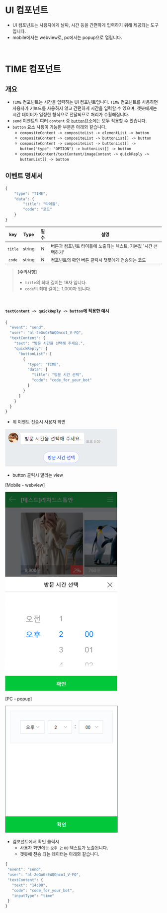 # **UI 컴포넌트**
* UI 컴포넌트는 사용자에게 날짜, 시간 등을 간편하게 입력하기 위해 제공되는 도구입니다.
* mobile에서는 webview로, pc에서는 popup으로 열립니다.

<br>

# **TIME 컴포넌트** 

## 개요
* `TIME` 컴포넌트는 시간을 입력하는 UI 컴포넌트입니다. `TIME` 컴포넌트를 사용하면 사용자가 키보드를 사용하지 않고 간편하게 시간을 입력할 수 있으며, 챗봇에게는 시간 데이터가 일정한 형식으로 전달되므로 처리가 수월해집니다.
* `send` 이벤트의 여러 `content` 중 [`button`](/README.md#button-object)요소에는 모두 적용할 수 있습니다.
* `button` 요소 사용이 가능한 부분은 아래와 같습니다. 
  * `compositeContent -> compositeList -> elementList -> button`
  * `compositeContent -> compositeList -> buttonList[] -> button`
  * `compositeContent -> compositeList -> buttonList[] -> button("type": "OPTION") -> buttonList[] -> button`
  * `compositeContent/textContent/imageContent -> quickReply -> buttonList[] -> button`

## 이벤트 명세서
```javascript
{
    "type": "TIME",
    "data": {
        "title": "타이틀",
        "code": "코드"
    }
}
```

| key | Type | 필수 | 설명 |
|:---:|:----:|:----:|------|
| `title` | string | N | 버튼과 컴포넌트 타이틀에 노출되는 텍스트, 기본값 '시간 선택하기'
| `code` | string | N | 컴포넌트의 확인 버튼 클릭시 챗봇에게 전송되는 코드 |

> **[주의사항]**
> * `title`의 최대 길이는 18자 입니다.
> * `code`의 최대 길이는 1,000자 입니다.
<br>

#### `textContent -> quickReply -> button`에 적용한 예시
```javascript
{
  "event": "send",
  "user": "al-2eGuGr5WQOnco1_V-FQ",
  "textContent": {
    "text": "방문 시간을 선택해 주세요.",
    "quickReply": {
      "buttonList": [
        {
          "type": "TIME",
          "data": {
            "title": "방문 시간 선택",
            "code": "code_for_your_bot"
          }
        }
      ]
    }
  }
}
```
 * 위 이벤트 전송시 사용자 화면
 
![image](/images/time-component-chat.png)

 * button 클릭시 열리는 view
 
[Mobile - webview]

![image](/images/time-component-mobile.png)

[PC - popup]

![image](/images/time-component-pc.png)

 * 컴포넌트에서 확인 클릭시
   * 사용자 화면에는 `오후 2:00` 텍스트가 노출됩니다.
   * 챗봇에 전송 되는 데이터는 아래와 같습니다.
 ```javascript
 {
  "event": "send",
  "user": "al-2eGuGr5WQOnco1_V-FQ",
  "textContent": {
    "text": "14:00",
    "code": "code_for_your_bot",
    "inputType": "time"
  }
}
```
<br>
